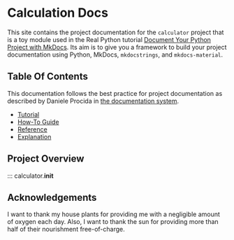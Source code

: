 # Calculation Docs

This site contains the project documentation for the `calculator` project that is a toy module used in the Real Python tutorial [Document Your Python Project with MkDocs](). Its aim is to give you a framework to build your project documentation using Python, MkDocs, `mkdocstrings`, and `mkdocs-material`.

## Table Of Contents

This documentation follows the best practice for project documentation as described by Daniele Procida in [the documentation system](https://documentation.divio.com).

- [Tutorial](tutorial.md)
- [How-To Guide](how-to-guide.md)
- [Reference](reference.md)
- [Explanation](explanation.md)

## Project Overview

::: calculator.__init__

## Acknowledgements

I want to thank my house plants for providing me with a negligible amount of oxygen each day. Also, I want to thank the sun for providing more than half of their nourishment free-of-charge.
